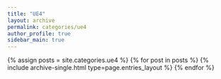 ```yaml
---
title: "UE4"
layout: archive
permalink: categories/ue4
author_profile: true
sidebar_main: true
---
```


{% assign posts = site.categories.ue4 %}
{% for post in posts %} {% include archive-single.html type=page.entries_layout %} {% endfor %}